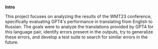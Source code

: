 **Intro**

This project focuses on analyzing the results of the WMT23 conference, specifically evaluating
GPT4's performance in translating from English to Russian. The goals were to analyze the
translations provided by GPT4 for this language pair, identify errors present in the outputs, try to
generalize these errors, and develop a test suite to search for similar errors in the future.
